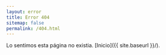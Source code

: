 ```yaml
---
layout: error
title: Error 404
sitemap: false
permalink: /404.html
---
```


Lo sentimos esta página no existia. [Inicio]({{ site.baseurl }}/).

